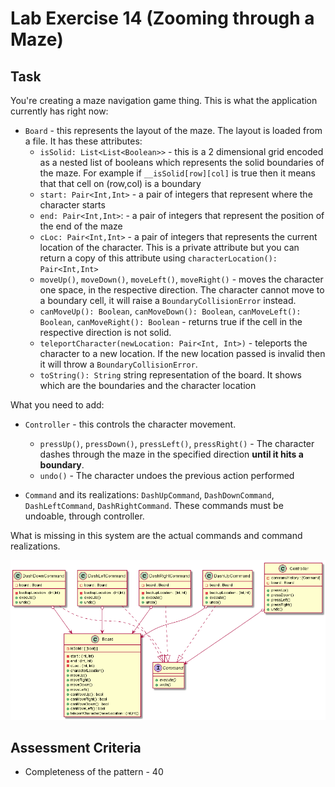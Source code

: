 # Lab Exercise 14 (Zooming through a Maze)

## Task

You're creating a maze navigation game thing. This is what the application currently has right now:

- `Board` - this represents the layout of the maze. The layout is loaded from a file. It has these attributes:
  - `isSolid: List<List<Boolean>>` - this is a 2 dimensional grid encoded as a nested list of booleans which represents the solid boundaries of the maze. For example if `__isSolid[row][col]` is true then it means that that cell on (row,col) is a boundary
  - `start: Pair<Int,Int>` - a pair of integers that represent where the character starts
  - `end: Pair<Int,Int>`: - a pair of integers that represent the position of the end of the maze
  - `cLoc: Pair<Int,Int>` - a pair of integers that represents the current location of the character. This is a private attribute but you can return a copy of this attribute using `characterLocation(): Pair<Int,Int>`
  - `moveUp()`, `moveDown()`, `moveLeft()`, `moveRight()` - moves the character one space, in the respective direction. The character cannot move to a boundary cell, it will raise a `BoundaryCollisionError` instead.
  - `canMoveUp(): Boolean`, `canMoveDown(): Boolean`, `canMoveLeft(): Boolean`, `canMoveRight(): Boolean` - returns true if the cell in the respective direction is not solid.
  - `teleportCharacter(newLocation: Pair<Int, Int>)` - teleports the character to a new location. If the new location passed is invalid then it will throw a `BoundaryCollisionError`.
  - `toString(): String` string representation of the board. It shows which are the boundaries and the character location

What you need to add:

- `Controller` - this controls the character movement. 
  - `pressUp()`, `pressDown()`, `pressLeft()`, `pressRight()` - The character dashes through the maze in the specified direction **until it hits a boundary**.
  - `undo()` -  The character undoes the previous action performed

- `Command` and its realizations: `DashUpCommand`, `DashDownCommand`, `DashLeftCommand`, `DashRightCommand`. These commands must be undoable, through controller.

What is missing in this system are the actual commands and command realizations.

![command example](https://raw.githubusercontent.com/HowDoIGitHelp/CMSC23MDNotes/master/Markdown%20Lecture%20Notes%20and%20Lab%20Exercises/uml/commandexample.png)

## Assessment Criteria

- Completeness of the pattern - 40

  

